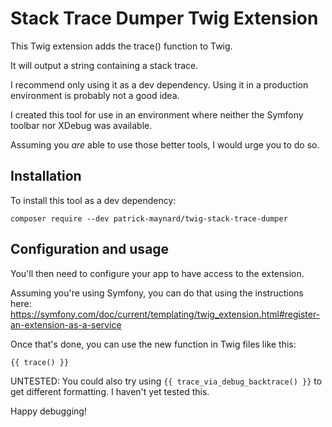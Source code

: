 Stack Trace Dumper Twig Extension
================

This Twig extension adds the trace() function to Twig. 

It will output a string containing a stack trace.

I recommend only using it as a dev dependency. Using it in a production environment is probably not a good idea.

I created this tool for use in an environment where neither the Symfony toolbar nor XDebug was available.

Assuming you *are* able to use those better tools, I would urge you to do so.

## Installation

To install this tool as a dev dependency:

```
composer require --dev patrick-maynard/twig-stack-trace-dumper
```

## Configuration and usage

You'll then need to configure your app to have access to the extension.

Assuming you're using Symfony, you can do that using the instructions here: 
https://symfony.com/doc/current/templating/twig_extension.html#register-an-extension-as-a-service

Once that's done, you can use the new function in Twig files like this:

```
{{ trace() }}
```

UNTESTED: You could also try using `{{ trace_via_debug_backtrace() }}` to get different formatting. I haven't yet tested this. 

Happy debugging!
